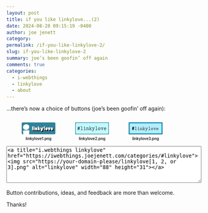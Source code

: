 ```yaml
---
layout: post
title: 𝚒𝚏 𝚢𝚘𝚞 𝚕𝚒𝚔𝚎 𝚕𝚒𝚗𝚔𝚢𝚕𝚘𝚟𝚎...(𝟸)
date: 2024-08-28 09:15:19 -0400
author: joe jenett
category: 
permalink: /if-you-like-linkylove-2/
slug: if-you-like-linkylove-2
summary: joe’s been goofin’ off again
comments: true
categories:
  - i-webthings
  - linkylove
  - about
---
```

...there’s now a choice of buttons (joe’s been goofin’ off again):

<figure style="float:left;margin-right:12px;text-align:center;"><img src="/images/linkylove1.png" alt="" width="88"><figcaption style="text-align:center;font-size:.7em;font-weight:600;margin-top:3px;">linkylove1.png</figcaption></figure> <figure style="float:left;margin-right:12px;text-align:center;"><img src="/images/linkylove2.png" alt="" width="88"><figcaption style="text-align:center;font-size:.7em;font-weight:600;margin-top:3px;">linkylove2.png</figcaption></figure>
<figure style="float:left;margin-right:12px;text-align:center;"><img src="/images/linkylove3.png" alt="" width="88"><figcaption style="text-align:center;font-size:.7em;font-weight:600;margin-top:3px;">linkylove3.png</figcaption></figure>

<textarea style="width:100%;height:90px;">
<a title="i.webthings linkylove" href="https://iwebthings.joejenett.com/categories/#linkylove">&lt;img src="https://your-domain-please/linkylove[1, 2, or 3].png" alt="linkylove" width="88" height="31"&gt;</a>
</textarea>
Button contributions, ideas, and feedback are more than welcome.

Thanks!

<a href="https://brid.gy/publish/mastodon"></a>